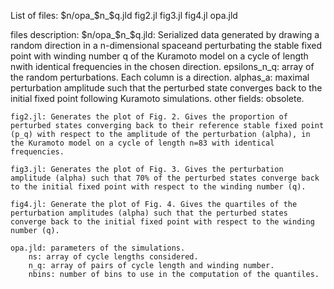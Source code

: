 List of files:
	$n/opa_$n_$q.jld
	fig2.jl
	fig3.jl
	fig4.jl
	opa.jld

files description:
	$n/opa_$n_$q.jld: Serialized data generated by drawing a random direction in a n-dimensional spaceand perturbating the stable fixed point with winding number q of the Kuramoto model on a cycle of length nwith identical frequencies in the chosen direction.
		epsilons_n_q: array of the random perturbations. Each column is a direction.
		alphas_a: maximal perturbation amplitude such that the perturbed state converges back to the initial fixed point following Kuramoto simulations.
		other fields: obsolete.
	
	fig2.jl: Generates the plot of Fig. 2. Gives the proportion of perturbed states converging back to their reference stable fixed point (p_q) with respect to the amplitude of the perturbation (alpha), in the Kuramoto model on a cycle of length n=83 with identical frequencies.
	
	fig3.jl: Generates the plot of Fig. 3. Gives the perturbation amplitude (alpha) such that 70% of the perturbed states converge back to the initial fixed point with respect to the winding number (q).
	
	fig4.jl: Generate the plot of Fig. 4. Gives the quartiles of the perturbation amplitudes (alpha) such that the perturbed states converge back to the initial fixed point with respect to the winding number (q). 

	opa.jld: parameters of the simulations.
		ns: array of cycle lengths considered.
		n_q: array of pairs of cycle length and winding number.
		nbins: number of bins to use in the computation of the quantiles.


